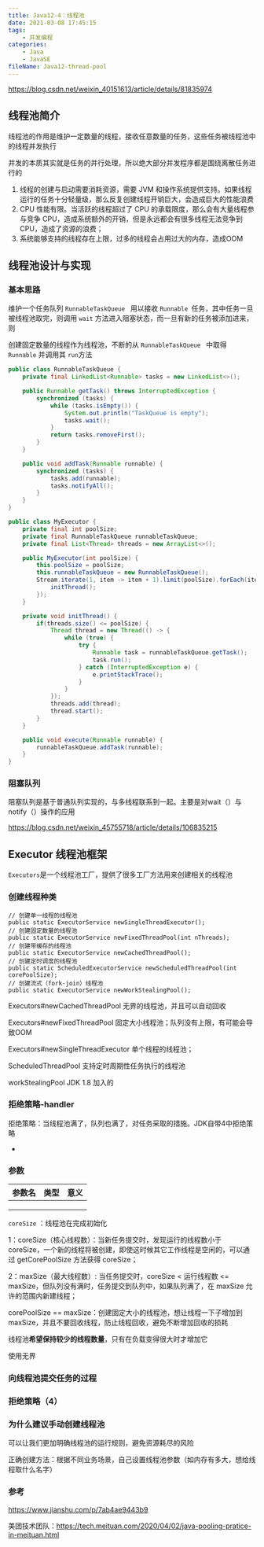 ```yaml
---
title: Java12-4：线程池
date: 2021-03-08 17:45:15
tags:
	- 并发编程
categories:
	- Java
	- JavaSE
fileName: Java12-thread-pool
---
```


https://blog.csdn.net/weixin_40151613/article/details/81835974

## 线程池简介

线程池的作用是维护一定数量的线程，接收任意数量的任务，这些任务被线程池中的线程并发执行

并发的本质其实就是任务的并行处理，所以绝大部分并发程序都是围绕离散任务进行的

1. 线程的创建与启动需要消耗资源，需要 JVM 和操作系统提供支持。如果线程运行的任务十分轻量级，那么反复创建线程开销巨大，会造成巨大的性能浪费
2. CPU 性能有限。当活跃的线程超过了 CPU 的承载限度，那么会有大量线程参与竞争 CPU，造成系统额外的开销，但是永远都会有很多线程无法竞争到 CPU，造成了资源的浪费；
3. 系统能够支持的线程存在上限，过多的线程会占用过大的内存，造成OOM



## 线程池设计与实现

### 基本思路

维护一个任务队列 `RunnableTaskQueue ` 用以接收 `Runnable `任务，其中任务一旦被线程池取完，则调用 `wait` 方法进入阻塞状态，而一旦有新的任务被添加进来，则

创建固定数量的线程作为线程池，不断的从 `RunnableTaskQueue ` 中取得 `Runnable` 并调用其 `run`方法



```java
public class RunnableTaskQueue {
    private final LinkedList<Runnable> tasks = new LinkedList<>();

    public Runnable getTask() throws InterruptedException {
        synchronized (tasks) {
            while (tasks.isEmpty()) {
                System.out.println("TaskQueue is empty");
                tasks.wait();
            }
            return tasks.removeFirst();
        }
    }

    public void addTask(Runnable runnable) {
        synchronized (tasks) {
            tasks.add(runnable);
            tasks.notifyAll();
        }
    }
}
```





```java
public class MyExecutor {
    private final int poolSize;
    private final RunnableTaskQueue runnableTaskQueue;
    private final List<Thread> threads = new ArrayList<>();

    public MyExecutor(int poolSize) {
        this.poolSize = poolSize;
        this.runnableTaskQueue = new RunnableTaskQueue();
        Stream.iterate(1, item -> item + 1).limit(poolSize).forEach(item -> {
            initThread();
        });
    }

    private void initThread() {
        if(threads.size() <= poolSize) {
            Thread thread = new Thread(() -> {
                while (true) {
                    try {
                        Runnable task = runnableTaskQueue.getTask();
                        task.run();
                    } catch (InterruptedException e) {
                        e.printStackTrace();
                    }
                }
            });
            threads.add(thread);
            thread.start();
        }
    }

    public void execute(Runnable runnable) {
        runnableTaskQueue.addTask(runnable);
    }
}
```





### 阻塞队列

阻塞队列是基于普通队列实现的，与多线程联系到一起。主要是对wait（）与notify（）操作的应用

https://blog.csdn.net/weixin_45755718/article/details/106835215





## Executor 线程池框架

`Executors`是一个线程池工厂，提供了很多工厂方法用来创建相关的线程池

### 创建线程种类

```
// 创建单一线程的线程池
public static ExecutorService newSingleThreadExecutor();
// 创建固定数量的线程池
public static ExecutorService newFixedThreadPool(int nThreads);
// 创建带缓存的线程池
public static ExecutorService newCachedThreadPool();
// 创建定时调度的线程池
public static ScheduledExecutorService newScheduledThreadPool(int corePoolSize);
// 创建流式（fork-join）线程池
public static ExecutorService newWorkStealingPool();
```

Executors#newCachedThreadPool 无界的线程池，并且可以自动回收

Executors#newFixedThreadPool 固定大小线程池；队列没有上限，有可能会导致OOM

Executors#newSingleThreadExecutor 单个线程的线程池；

ScheduledThreadPool	支持定时周期性任务执行的线程池

workStealingPool JDK 1.8 加入的



### 拒绝策略-handler

拒绝策略：当线程池满了，队列也满了，对任务采取的措施。JDK自带4中拒绝策略

* 



### 参数

| 参数名 | 类型 | 意义 |
| ------ | ---- | ---- |
|        |      |      |
|        |      |      |
|        |      |      |

`coreSize` ：线程池在完成初始化



1：coreSize（核心线程数）：当新任务提交时，发现运行的线程数小于 coreSize，一个新的线程将被创建，即使这时候其它工作线程是空闲的，可以通过 getCorePoolSize 方法获得 coreSize；

2：maxSize（最大线程数）: 当任务提交时，coreSize < 运行线程数 <= maxSize，但队列没有满时，任务提交到队列中，如果队列满了，在 maxSize 允许的范围内新建线程；

corePoolSize == maxSize：创建固定大小的线程池，想让线程一下子增加到 maxSize，并且不要回收线程，防止线程回收，避免不断增加回收的损耗

线程池**希望保持较少的线程数量**，只有在负载变得很大时才增加它



使用无界



### 向线程池提交任务的过程











### 拒绝策略（4）





### 为什么建议手动创建线程池

可以让我们更加明确线程池的运行规则，避免资源耗尽的风险

正确创建方法：根据不同业务场景，自己设置线程池参数（如内存有多大，想给线程取什么名字）





### 参考

https://www.jianshu.com/p/7ab4ae9443b9

美团技术团队：https://tech.meituan.com/2020/04/02/java-pooling-pratice-in-meituan.html